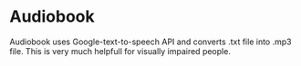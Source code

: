 # Audiobook
Audiobook uses Google-text-to-speech API and converts .txt file into .mp3 file.
This is very much helpfull for visually impaired people.
